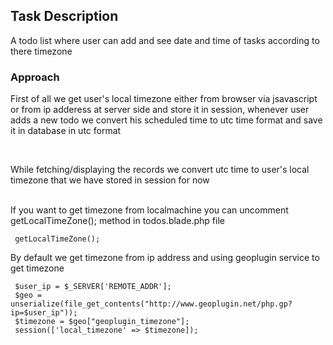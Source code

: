 <h2>Task Description</h2>
<p>A todo list where user can add and see date and time of tasks according to there timezone</p>
<h3>Approach</h3>
<p>First of all we get user's local timezone either from browser via jsavascript or from ip adderess at server side and store it in session, whenever user adds a new todo we convert his scheduled time to utc time format and save it in database in utc format</p>
<br/>
<p>While fetching/displaying the records we convert utc time to user's local timezone that we have stored in session for now</p>

<br/>
If you want to get timezone from localmachine you can uncomment  getLocalTimeZone(); method in todos.blade.php file

```
 getLocalTimeZone();
```


By default we get timezone from ip address and using geoplugin service to get timezone

```
 $user_ip = $_SERVER['REMOTE_ADDR'];
 $geo = unserialize(file_get_contents("http://www.geoplugin.net/php.gp?ip=$user_ip"));
 $timezone = $geo["geoplugin_timezone"];
 session(['local_timezone' => $timezone]);
```

